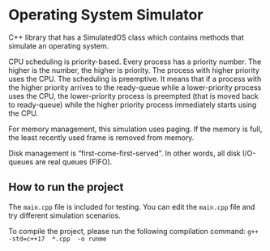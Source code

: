 # Operating System Simulator
C++ library that has a SimulatedOS class which contains methods that simulate an operating system.

CPU scheduling is priority-based. Every process has a priority number. The higher is the number, the higher is priority. The process with higher priority uses the CPU. The scheduling is preemptive. It means that if a process with the higher priority arrives to the ready-queue while a lower-priority process uses the CPU, the lower-priority process is preempted (that is moved back to ready-queue) while the higher priority process immediately starts using the CPU. 

For memory management, this simulation uses paging. If the memory is full, the least recently used frame is removed from memory.

Disk management is “first-come-first-served”. In other words, all disk I/O-queues are real queues (FIFO).

## How to run the project

The `main.cpp` file is included for testing. You can edit the `main.cpp` file and try different simulation scenarios. 

To compile the project, please run the following compilation command:
`g++  -std=c++17  *.cpp  -o runme`
